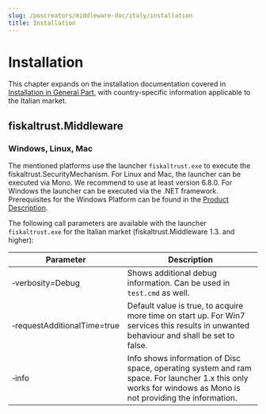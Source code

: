 ```yaml
---
slug: /poscreators/middleware-doc/italy/installation
title: Installation
---
```


# Installation

This chapter expands on the installation documentation covered in [Installation in General Part](../../general/installation/installation.md), with country-specific information applicable to the Italian market. 

## fiskaltrust.Middleware

### Windows, Linux, Mac

The mentioned platforms use the launcher `fiskaltrust.exe` to execute the fiskaltrust.SecurityMechanism. For Linux and Mac, the launcher can be executed via Mono. We recommend to use at least version 6.8.0. For Windows the launcher can be executed via the .NET framework. Prerequisites for the Windows Platform can be found in the [Product Description](https://docs.fiskaltrust.cloud/docs/product-description/germany/products-and-services/caas/features/platforms/windows).

The following call parameters are available with the launcher `fiskaltrust.exe` for the Italian market (fiskaltrust.Middleware 1.3. and higher):

| Parameter                               | Description                                                  |
| --------------------------------------- | ------------------------------------------------------------ |
| &#x2011;verbosity=Debug                 | Shows additional debug information. Can be used in `test.cmd` as well. |
| &#x2011;requestAdditionalTime=true      | Default value is true, to acquire  more time on start up. For Win7 services this results in unwanted behaviour and shall be set to false. |
| &#x2011;info                            | Info shows information of Disc space, operating system and ram space. For launcher 1.x this only works for windows as Mono is not providing the information.|
